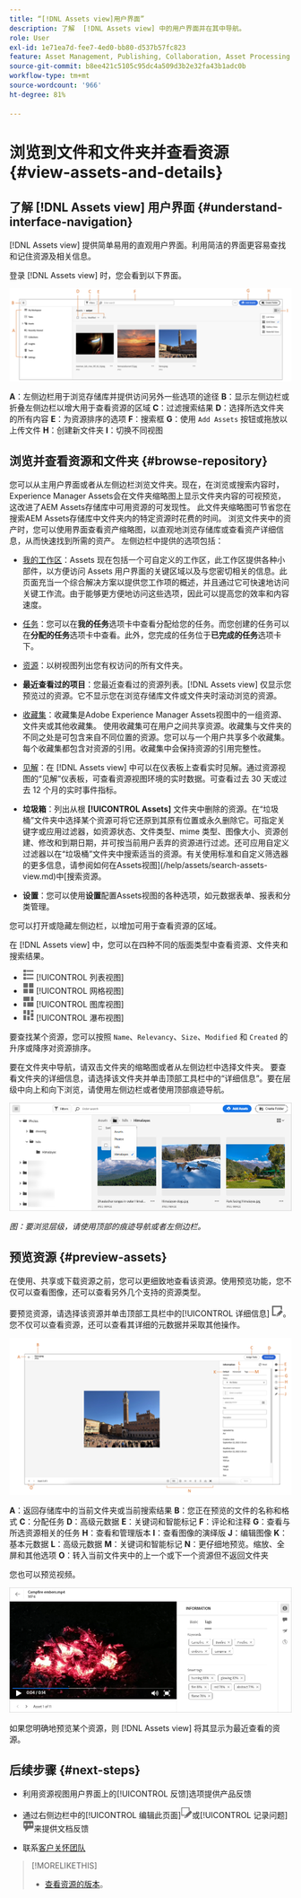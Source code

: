 ```yaml
---
title: “[!DNL Assets view]用户界面”
description: 了解  [!DNL Assets view] 中的用户界面并在其中导航。
role: User
exl-id: 1e71ea7d-fee7-4ed0-bb80-d537b57fc823
feature: Asset Management, Publishing, Collaboration, Asset Processing
source-git-commit: b8ee421c5105c95dc4a509d3b2e32fa43b1adc0b
workflow-type: tm+mt
source-wordcount: '966'
ht-degree: 81%

---
```


# 浏览到文件和文件夹并查看资源 {#view-assets-and-details}

<!-- TBD: Give screenshots of all views with many assets. Zoom out to showcase how the thumbnails/tiles flow on the UI in different views. -->

<!-- TBD: The options in left sidebar may change. Shared with me and Shared by me are missing for now. Update this section as UI is updated. -->

## 了解 [!DNL Assets view] 用户界面 {#understand-interface-navigation}

[!DNL Assets view] 提供简单易用的直观用户界面。利用简洁的界面更容易查找和记住资源及相关信息。

登录 [!DNL Assets view] 时，您会看到以下界面。

![[!DNL Assets view] 用户界面](assets/assets-view-interface.png)

**A**：左侧边栏用于浏览存储库并提供访问另外一些选项的途径 **B**：显示左侧边栏或折叠左侧边栏以增大用于查看资源的区域 **C**：过滤搜索结果 **D**：选择所选文件夹的所有内容 **E**：为资源排序的选项 **F**：搜索框 **G**：使用 `Add Assets` 按钮或拖放以上传文件 **H**：创建新文件夹 **I**：切换不同视图

<!-- TBD: Need an embedded video here with narration. It has to be hosted on MPC to be embeddable. -->

## 浏览并查看资源和文件夹 {#browse-repository}

您可以从主用户界面或者从左侧边栏浏览文件夹。现在，在浏览或搜索内容时，Experience Manager Assets会在文件夹缩略图上显示文件夹内容的可视预览，这改进了AEM Assets存储库中可用资源的可发现性。 此文件夹缩略图可节省您在搜索AEM Assets存储库中文件夹内的特定资源时花费的时间。
浏览文件夹中的资产时，您可以使用界面查看资产缩略图，以直观地浏览存储库或查看资产详细信息，从而快速找到所需的资产。 左侧边栏中提供的选项包括：

* [我的工作区](/help/assets/my-workspace-assets-view.md)：Assets 现在包括一个可自定义的工作区，此工作区提供各种小部件，以方便访问 Assets 用户界面的关键区域以及与您密切相关的信息。此页面充当一个综合解决方案以提供您工作项的概述，并且通过它可快速地访问关键工作流。由于能够更方便地访问这些选项，因此可以提高您的效率和内容速度。
* [任务](/help/assets/my-workspace-assets-view.md)：您可以在&#x200B;**我的任务**&#x200B;选项卡中查看分配给您的任务。而您创建的任务可以在&#x200B;**分配的任务**&#x200B;选项卡中查看。此外，您完成的任务位于&#x200B;**已完成的任务**&#x200B;选项卡下。
* [资源](/help/assets/manage-organize-assets-view.md)：以树视图列出您有权访问的所有文件夹。
* **最近查看过的项目**：您最近查看过的资源列表。[!DNL Assets view] 仅显示您预览过的资源。它不显示您在浏览存储库文件或文件夹时滚动浏览的资源。
* [收藏集](/help/assets/manage-collections-assets-view.md)：收藏集是Adobe Experience Manager Assets视图中的一组资源、文件夹或其他收藏集。 使用收藏集可在用户之间共享资源。收藏集与文件夹的不同之处是可包含来自不同位置的资源。您可以与一个用户共享多个收藏集。每个收藏集都包含对资源的引用。收藏集中会保持资源的引用完整性。

* [见解](/help/assets/manage-reports-assets-view.md#view-live-statistics)：在 [!DNL Assets view] 中可以在仪表板上查看实时见解。通过资源视图的“见解”仪表板，可查看资源视图环境的实时数据。可查看过去 30 天或过去 12 个月的实时事件指标。
* **垃圾箱**：列出从根 **[!UICONTROL Assets]** 文件夹中删除的资源。在“垃圾桶”文件夹中选择某个资源可将它还原到其原有位置或永久删除它。可指定关键字或应用过滤器，如资源状态、文件类型、mime 类型、图像大小、资源创建、修改和到期日期，并可按当前用户丢弃的资源进行过滤。还可应用自定义过滤器以在“垃圾桶”文件夹中搜索适当的资源。有关使用标准和自定义筛选器的更多信息，请参阅如何在Assets视图](/help/assets/search-assets-view.md)中[搜索资源。
* **设置**：您可以使用&#x200B;**设置**&#x200B;配置Assets视图的各种选项，如元数据表单、报表和分类管理。

<!-- TBD: Not sure if we want to publish these right now. CC Libs are beta as per Greg.
* **Libraries**: Access to [!DNL Adobe Creative Cloud Team] (CCT) Libraries view. This view is visible only if the user is entitled to CCT Libraries.
-->

<!-- TBD: My Work Space shows task inbox and it is not visible on AEM Cloud Demos as of now. It is the source of truth server hence not documenting My Work Space option for now.
-->

您可以打开或隐藏左侧边栏，以增加可用于查看资源的区域。

在 [!DNL Assets view] 中，您可以在四种不同的版面类型中查看资源、文件夹和搜索结果。

* ![列表视图图标](assets/do-not-localize/list-view.png) [!UICONTROL 列表视图]
* ![网格视图图标](assets/do-not-localize/grid-view.png) [!UICONTROL 网格视图]
* ![图库视图图标](assets/do-not-localize/gallery-view.png) [!UICONTROL 图库视图]
* ![瀑布视图图标](assets/do-not-localize/waterfall-view.png) [!UICONTROL 瀑布视图]

要查找某个资源，您可以按照 `Name`、`Relevancy`、`Size`、`Modified` 和 `Created` 的升序或降序对资源排序。

要在文件夹中导航，请双击文件夹的缩略图或者从左侧边栏中选择文件夹。 要查看文件夹的详细信息，请选择该文件夹并单击顶部工具栏中的“详细信息”。要在层级中向上和向下浏览，请使用左侧边栏或者使用顶部痕迹导航。

![浏览文件夹](assets/browsing-folders.png)

*图：要浏览层级，请使用顶部的痕迹导航或者左侧边栏。*

## 预览资源 {#preview-assets}

在使用、共享或下载资源之前，您可以更细致地查看该资源。使用预览功能，您不仅可以查看图像，还可以查看另外几个支持的资源类型。

要预览资源，请选择该资源并单击顶部工具栏中的[!UICONTROL 详细信息] ![详细信息图标](assets/do-not-localize/edit-in-icon.png)。您不仅可以查看资源，还可以查看其详细的元数据并采取其他操作。

![预览资源](assets/preview-asset-2.png)

**A**：返回存储库中的当前文件夹或当前搜索结果 **B**：您正在预览的文件的名称和格式 **C**：分配任务 **D**：高级元数据 **E**：关键词和智能标记 **F**：评论和注释 **G**：查看与所选资源相关的任务 **H**：查看和管理版本 **I**：查看图像的演绎版 **J**：编辑图像 **K**：基本元数据 **L**：高级元数据 **M**：关键词和智能标记 **N**：更仔细地预览。缩放、全屏和其他选项 **O**：转入当前文件夹中的上一个或下一个资源但不返回文件夹

您也可以预览视频。

![视频预览](assets/preview-video.png)

如果您明确地预览某个资源，则 [!DNL Assets view] 将其显示为最近查看的资源。

<!-- TBD: Describe the options.

Explicitly previewed assets are displayed as recently viewed assets. Give screenshot of this.
Other use cases after previewing.
-->

## 后续步骤 {#next-steps}

* 利用资源视图用户界面上的[!UICONTROL 反馈]选项提供产品反馈

* 通过右侧边栏中的[!UICONTROL 编辑此页面]![编辑页面](assets/do-not-localize/edit-page.png)或[!UICONTROL 记录问题]![创建 GitHub 问题](assets/do-not-localize/github-issue.png)来提供文档反馈

* 联系[客户关怀团队](https://experienceleague.adobe.com/?support-solution=General#support)

>[!MORELIKETHIS]
>
>* [查看资源的版本](/help/assets/manage-organize-assets-view.md#view-versions)。
